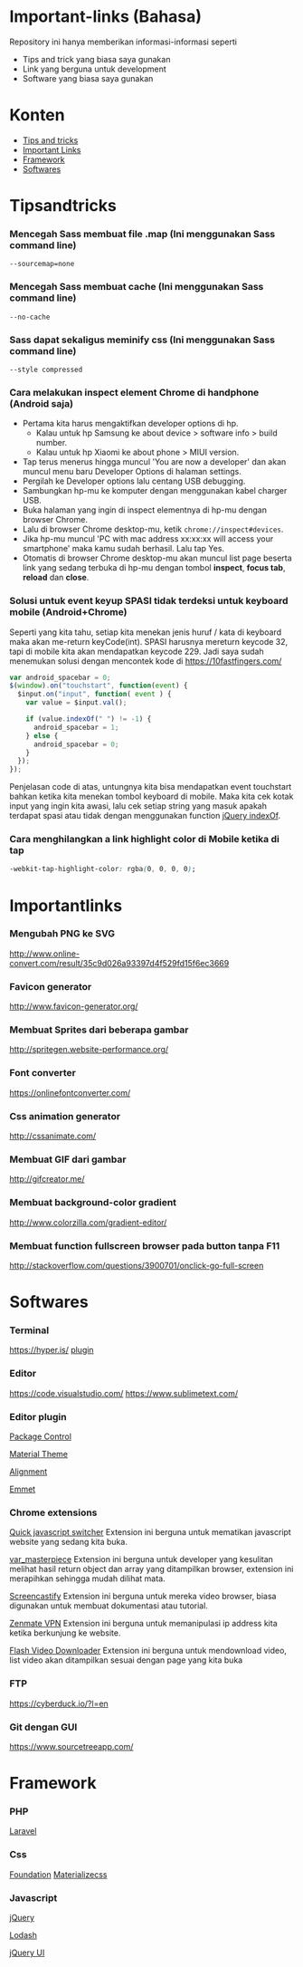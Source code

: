 # Important-links (Bahasa)

Repository ini hanya memberikan informasi-informasi seperti
- Tips and trick yang biasa saya gunakan
- Link yang berguna untuk development
- Software yang biasa saya gunakan

# Konten

- [Tips and tricks](#tipsandtricks)
- [Important Links](#importantlinks)
- [Framework](#framework)
- [Softwares](#softwares)

# Tipsandtricks

### Mencegah Sass membuat file .map (Ini menggunakan Sass command line)

  ```shell
  --sourcemap=none
  ```

### Mencegah Sass membuat cache (Ini menggunakan Sass command line)

  ```shell
  --no-cache
  ```

### Sass dapat sekaligus meminify css (Ini menggunakan Sass command line)

  ```shell
  --style compressed
  ```
  
### Cara melakukan inspect element Chrome di handphone (Android saja)

- Pertama kita harus mengaktifkan developer options di hp.
  - Kalau untuk hp Samsung ke about device > software info > build number.
  - Kalau untuk hp Xiaomi ke about phone > MIUI version.
- Tap terus menerus hingga muncul 'You are now a developer' dan akan muncul menu baru Developer Options di halaman settings.
- Pergilah ke Developer options lalu centang USB debugging.
- Sambungkan hp-mu ke komputer dengan menggunakan kabel charger USB.
- Buka halaman yang ingin di inspect elementnya di hp-mu dengan browser Chrome.
- Lalu di browser Chrome desktop-mu, ketik `chrome://inspect#devices`.
- Jika hp-mu muncul 'PC with mac address xx:xx:xx will access your smartphone' maka kamu sudah berhasil. Lalu tap Yes.
- Otomatis di browser Chrome desktop-mu akan muncul list page beserta link yang sedang terbuka di hp-mu dengan tombol **inspect**, **focus tab**, **reload** dan **close**.

### Solusi untuk event keyup SPASI tidak terdeksi untuk keyboard mobile (Android+Chrome)

Seperti yang kita tahu, setiap kita menekan jenis huruf / kata di keyboard maka akan me-return keyCode(int).
SPASI harusnya mereturn keycode 32, tapi di mobile kita akan mendapatkan keycode 229.
Jadi saya sudah menemukan solusi dengan mencontek kode di https://10fastfingers.com/

```javascript
var android_spacebar = 0;
$(window).on("touchstart", function(event) {
  $input.on("input", function( event ) {
    var value = $input.val();	

    if (value.indexOf(" ") != -1) {
      android_spacebar = 1;
    } else {
      android_spacebar = 0;
    }
  });
});
```

Penjelasan code di atas, untungnya kita bisa mendapatkan event touchstart bahkan ketika kita menekan tombol keyboard di mobile. 
Maka kita cek kotak input yang ingin kita awasi, lalu cek setiap string yang masuk apakah terdapat spasi atau tidak dengan menggunakan function [jQuery indexOf](https://www.w3schools.com/jsref/jsref_indexof.asp).

### Cara menghilangkan a link highlight color di Mobile ketika di tap

```css
-webkit-tap-highlight-color: rgba(0, 0, 0, 0);
```

# Importantlinks

### Mengubah PNG ke SVG

http://www.online-convert.com/result/35c9d026a93397d4f529fd15f6ec3669

### Favicon generator

http://www.favicon-generator.org/

### Membuat Sprites dari beberapa gambar

http://spritegen.website-performance.org/

### Font converter

https://onlinefontconverter.com/

### Css animation generator

http://cssanimate.com/

### Membuat GIF dari gambar

http://gifcreator.me/

### Membuat background-color gradient

http://www.colorzilla.com/gradient-editor/

### Membuat function fullscreen browser pada button tanpa F11

http://stackoverflow.com/questions/3900701/onclick-go-full-screen

# Softwares

### Terminal 

https://hyper.is/
[plugin](https://github.com/bnb/awesome-hyper)

### Editor

https://code.visualstudio.com/
https://www.sublimetext.com/

### Editor plugin

[Package Control](https://packagecontrol.io/installation)

[Material Theme](https://github.com/equinusocio/material-theme)

[Alignment](https://packagecontrol.io/packages/Alignment)

[Emmet](https://emmet.io/)

### Chrome extensions

[Quick javascript switcher](https://chrome.google.com/webstore/detail/quick-javascript-switcher/geddoclleiomckbhadiaipdggiiccfje?hl=en) Extension ini berguna untuk mematikan javascript website yang sedang kita buka.

[var_masterpiece](https://chrome.google.com/webstore/detail/varmasterpiece/chfhddogiigmfpkcmgfpolalagdcamkl?hl=en) Extension ini berguna untuk developer yang kesulitan melihat hasil return object dan array yang ditampilkan browser, extension ini merapihkan sehingga mudah dilihat mata.

[Screencastify](https://chrome.google.com/webstore/detail/screencastify-screen-vide/mmeijimgabbpbgpdklnllpncmdofkcpn?hl=en) Extension ini berguna untuk mereka video browser, biasa digunakan untuk membuat dokumentasi atau tutorial.

[Zenmate VPN](https://chrome.google.com/webstore/detail/zenmate-vpn-best-cyber-se/fdcgdnkidjaadafnichfpabhfomcebme?hl=en) Extension ini berguna untuk memanipulasi ip address kita ketika berkunjung ke website.

[Flash Video Downloader](https://chrome.google.com/webstore/detail/flash-video-downloader/aiimdkdngfcipjohbjenkahhlhccpdbc?hl=en) Extension ini berguna untuk mendownload video, list video akan ditampilkan sesuai dengan page yang kita buka

### FTP 

https://cyberduck.io/?l=en

### Git dengan GUI

https://www.sourcetreeapp.com/

# Framework

### PHP

[Laravel](https://laravel.com/)

### Css

[Foundation](http://foundation.zurb.com/)
[Materializecss](http://materializecss.com/)

### Javascript

[jQuery](https://jquery.com/)

[Lodash](https://lodash.com/)

[jQuery UI](https://jqueryui.com/)



